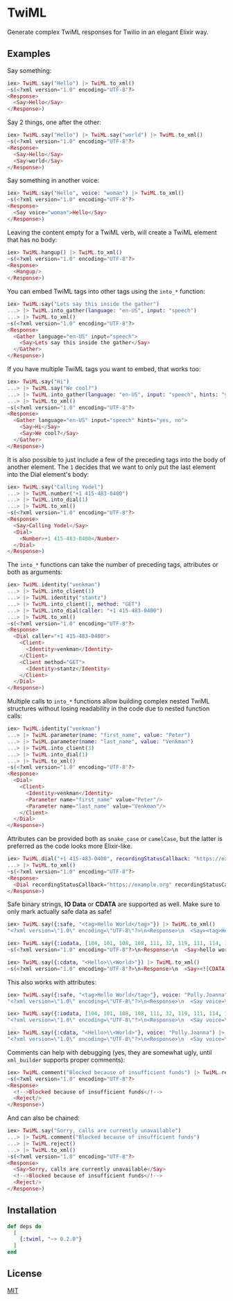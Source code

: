 # TwiML

Generate complex TwiML responses for Twilio in an elegant Elixir way.

<!-- MDOC !-->

## Examples

Say something:

```elixir
iex> TwiML.say("Hello") |> TwiML.to_xml()
~s(<?xml version="1.0" encoding="UTF-8"?>
<Response>
  <Say>Hello</Say>
</Response>)
```

Say 2 things, one after the other:

```elixir
iex> TwiML.say("Hello") |> TwiML.say("world") |> TwiML.to_xml()
~s(<?xml version="1.0" encoding="UTF-8"?>
<Response>
  <Say>Hello</Say>
  <Say>world</Say>
</Response>)
```

Say something in another voice:

```elixir
iex> TwiML.say("Hello", voice: "woman") |> TwiML.to_xml()
~s(<?xml version="1.0" encoding="UTF-8"?>
<Response>
  <Say voice="woman">Hello</Say>
</Response>)
```

Leaving the content empty for a TwiML verb, will create a TwiML element that has
no body:

```elixir
iex> TwiML.hangup() |> TwiML.to_xml()
~s(<?xml version="1.0" encoding="UTF-8"?>
<Response>
  <Hangup/>
</Response>)
```

You can embed TwiML tags into other tags using the `into_*` function:

```elixir
iex> TwiML.say("Lets say this inside the gather")
...> |> TwiML.into_gather(language: "en-US", input: "speech")
...> |> TwiML.to_xml()
~s(<?xml version="1.0" encoding="UTF-8"?>
<Response>
  <Gather language="en-US" input="speech">
    <Say>Lets say this inside the gather</Say>
  </Gather>
</Response>)
```

If you have multiple TwiML tags you want to embed, that works too:

```elixir
iex> TwiML.say("Hi")
...> |> TwiML.say("We cool?")
...> |> TwiML.into_gather(language: "en-US", input: "speech", hints: "yes, no")
...> |> TwiML.to_xml()
~s(<?xml version="1.0" encoding="UTF-8"?>
<Response>
  <Gather language="en-US" input="speech" hints="yes, no">
    <Say>Hi</Say>
    <Say>We cool?</Say>
  </Gather>
</Response>)
```

It is also possible to just include a few of the preceding tags into the body of
another element. The `1` decides that we want to only put the last element into
the Dial element's body:

```elixir
iex> TwiML.say("Calling Yodel")
...> |> TwiML.number("+1 415-483-0400")
...> |> TwiML.into_dial(1)
...> |> TwiML.to_xml()
~s(<?xml version="1.0" encoding="UTF-8"?>
<Response>
  <Say>Calling Yodel</Say>
  <Dial>
    <Number>+1 415-483-0400</Number>
  </Dial>
</Response>)
```

The `into_*` functions can take the number of preceding tags, attributes or both
as arguments:

```elixir
iex> TwiML.identity("venkman")
...> |> TwiML.into_client(1)
...> |> TwiML.identity("stantz")
...> |> TwiML.into_client(1, method: "GET")
...> |> TwiML.into_dial(caller: "+1 415-483-0400")
...> |> TwiML.to_xml()
~s(<?xml version="1.0" encoding="UTF-8"?>
<Response>
  <Dial caller="+1 415-483-0400">
    <Client>
      <Identity>venkman</Identity>
    </Client>
    <Client method="GET">
      <Identity>stantz</Identity>
    </Client>
  </Dial>
</Response>)
```

Multiple calls to `into_*` functions allow building complex nested TwiML
structures without losing readability in the code due to nested function calls:

```elixir
iex> TwiML.identity("venkman")
...> |> TwiML.parameter(name: "first_name", value: "Peter")
...> |> TwiML.parameter(name: "last_name", value: "Venkman")
...> |> TwiML.into_client(3)
...> |> TwiML.into_dial(1)
...> |> TwiML.to_xml()
~s(<?xml version="1.0" encoding="UTF-8"?>
<Response>
  <Dial>
    <Client>
      <Identity>venkman</Identity>
      <Parameter name="first_name" value="Peter"/>
      <Parameter name="last_name" value="Venkman"/>
    </Client>
  </Dial>
</Response>)
```

Attributes can be provided both as `snake_case` or `camelCase`, but the latter is preferred as the code looks more Elixir-like.

```elixir
iex> TwiML.dial("+1 415-483-0400", recordingStatusCallback: "https://example.org", recording_status_callback_method: "POST")
...> |> TwiML.to_xml()
~s(<?xml version="1.0" encoding="UTF-8"?>
<Response>
  <Dial recordingStatusCallback="https://example.org" recordingStatusCallbackMethod="POST">+1 415-483-0400</Dial>
</Response>)
```

Safe binary strings, **IO Data** or **CDATA** are supported as well. Make sure
to only mark actually safe data as safe!

```elixir
iex> TwiML.say({:safe, "<tag>Hello World</tag>"}) |> TwiML.to_xml()
"<?xml version=\"1.0\" encoding=\"UTF-8\"?>\n<Response>\n  <Say><tag>Hello World</tag></Say>\n</Response>"

iex> TwiML.say({:iodata, [104, 101, 108, 108, 111, 32, 119, 111, 114, 108, 100]}) |> TwiML.to_xml()
~s(<?xml version="1.0" encoding="UTF-8"?>\n<Response>\n  <Say>hello world</Say>\n</Response>)

iex> TwiML.say({:cdata, "<Hello>\\<World>"}) |> TwiML.to_xml()
~s(<?xml version="1.0" encoding="UTF-8"?>\n<Response>\n  <Say><![CDATA[<Hello>\\<World>]]></Say>\n</Response>)
```

This also works with attributes:

```elixir
iex> TwiML.say({:safe, "<tag>Hello World</tag>"}, voice: "Polly.Joanna") |> TwiML.to_xml()
"<?xml version=\"1.0\" encoding=\"UTF-8\"?>\n<Response>\n  <Say voice=\"Polly.Joanna\"><tag>Hello World</tag></Say>\n</Response>"

iex> TwiML.say({:iodata, [104, 101, 108, 108, 111, 32, 119, 111, 114, 108, 100]}, voice: "Polly.Joanna") |> TwiML.to_xml()
"<?xml version=\"1.0\" encoding=\"UTF-8\"?>\n<Response>\n  <Say voice=\"Polly.Joanna\">hello world</Say>\n</Response>"

iex> TwiML.say({:cdata, "<Hello>\\<World>"}, voice: "Polly.Joanna") |> TwiML.to_xml()
"<?xml version=\"1.0\" encoding=\"UTF-8\"?>\n<Response>\n  <Say voice=\"Polly.Joanna\"><![CDATA[<Hello>\\<World>]]></Say>\n</Response>"
```

Comments can help with debugging (yes, they are somewhat ugly, until `xml_builder` supports proper comments):

```elixir
iex> TwiML.comment("Blocked because of insufficient funds") |> TwiML.reject() |> TwiML.to_xml()
~s(<?xml version="1.0" encoding="UTF-8"?>
<Response>
  <!-->Blocked because of insufficient funds</!-->
  <Reject/>
</Response>)
```

And can also be chained:

```elixir
iex> TwiML.say("Sorry, calls are currently unavailable")
...> |> TwiML.comment("Blocked because of insufficient funds")
...> |> TwiML.reject()
...> |> TwiML.to_xml()
~s(<?xml version="1.0" encoding="UTF-8"?>
<Response>
  <Say>Sorry, calls are currently unavailable</Say>
  <!-->Blocked because of insufficient funds</!-->
  <Reject/>
</Response>)
```

<!-- MDOC !-->

## Installation

```elixir
def deps do
  [
    {:twiml, "~> 0.2.0"}
  ]
end
```

## License

[MIT](./LICENSE)
